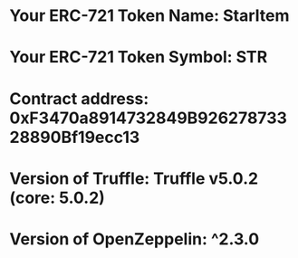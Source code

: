 # Your ERC-721 Token Name: StarItem
# Your ERC-721 Token Symbol: STR
# Contract address: 0xF3470a8914732849B92627873328890Bf19ecc13
# Version of Truffle: Truffle v5.0.2 (core: 5.0.2)
# Version of OpenZeppelin: ^2.3.0

